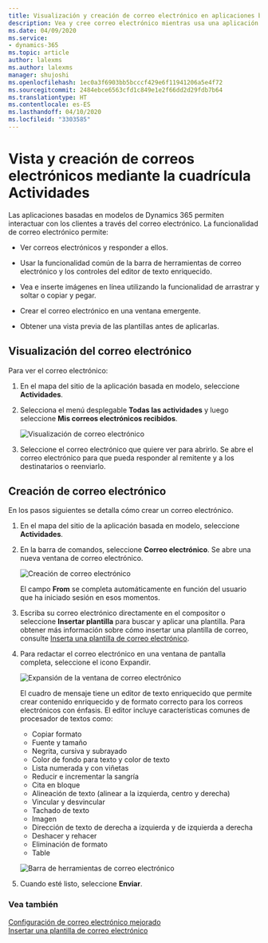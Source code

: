 ```yaml
---
title: Visualización y creación de correo electrónico en aplicaciones basadas en modelos | Microsoft Docs
description: Vea y cree correo electrónico mientras usa una aplicación basada en modelo.
ms.date: 04/09/2020
ms.service:
- dynamics-365
ms.topic: article
author: lalexms
ms.author: lalexms
manager: shujoshi
ms.openlocfilehash: 1ec0a3f6903bb5bcccf429e6f11941206a5e4f72
ms.sourcegitcommit: 2484ebce6563cfd1c849e1e2f66dd2d29fdb7b64
ms.translationtype: HT
ms.contentlocale: es-ES
ms.lasthandoff: 04/10/2020
ms.locfileid: "3303585"
---
```

# <a name="view-and-create-email-through-the-activities-grid"></a>Vista y creación de correos electrónicos mediante la cuadrícula Actividades

Las aplicaciones basadas en modelos de Dynamics 365 permiten interactuar con los clientes a través del correo electrónico. La funcionalidad de correo electrónico permite:

- Ver correos electrónicos y responder a ellos. 

- Usar la funcionalidad común de la barra de herramientas de correo electrónico y los controles del editor de texto enriquecido. 

- Vea e inserte imágenes en línea utilizando la funcionalidad de arrastrar y soltar o copiar y pegar. 

- Crear el correo electrónico en una ventana emergente.  

- Obtener una vista previa de las plantillas antes de aplicarlas. 



## <a name="view-your-email"></a>Visualización del correo electrónico

Para ver el correo electrónico:

1. En el mapa del sitio de la aplicación basada en modelo, seleccione **Actividades**. 

2. Selecciona el menú desplegable **Todas las actividades** y luego seleccione **Mis correos electrónicos recibidos**.

    ![Visualización de correo electrónico](media/view-email.png "Visualización de correos electrónicos recibidos")

3. Seleccione el correo electrónico que quiere ver para abrirlo. Se abre el correo electrónico para que pueda responder al remitente y a los destinatarios o reenviarlo.

## <a name="create-email"></a>Creación de correo electrónico

En los pasos siguientes se detalla cómo crear un correo electrónico.

1. En el mapa del sitio de la aplicación basada en modelo, seleccione **Actividades**.

2. En la barra de comandos, seleccione **Correo electrónico**. Se abre una nueva ventana de correo electrónico.

    ![Creación de correo electrónico](media/create-email.png "Crear un nuevo correo")

    El campo **From** se completa automáticamente en función del usuario que ha iniciado sesión en esos momentos.

3. Escriba su correo electrónico directamente en el compositor o seleccione **Insertar plantilla** para buscar y aplicar una plantilla. Para obtener más información sobre cómo insertar una plantilla de correo, consulte [Inserta una plantilla de correo electrónico](insert-email-template.md).

4. Para redactar el correo electrónico en una ventana de pantalla completa, seleccione el icono Expandir.

    ![Expansión de la ventana de correo electrónico](media/email-expand-window.png "Expansión de la ventana de correo electrónico")

    El cuadro de mensaje tiene un editor de texto enriquecido que permite crear contenido enriquecido y de formato correcto para los correos electrónicos con énfasis. El editor incluye características comunes de procesador de textos como: 

    - Copiar formato
    - Fuente y tamaño
    - Negrita, cursiva y subrayado
    - Color de fondo para texto y color de texto
    - Lista numerada y con viñetas
    - Reducir e incrementar la sangría
    - Cita en bloque
    - Alineación de texto (alinear a la izquierda, centro y derecha)
    - Vincular y desvincular
    - Tachado de texto
    - Imagen
    - Dirección de texto de derecha a izquierda y de izquierda a derecha
    - Deshacer y rehacer
    - Eliminación de formato
    - Table

    ![Barra de herramientas de correo electrónico](media/email-toolbar.png "Uso de características del editor de texto enriquecido")

5. Cuando esté listo, seleccione **Enviar**.


### <a name="see-also"></a>Vea también

[Configuración de correo electrónico mejorado](https://docs.microsoft.com/power-platform/admin/system-settings-dialog-box-email-tab)<br>
[Insertar una plantilla de correo electrónico](insert-email-template.md)

